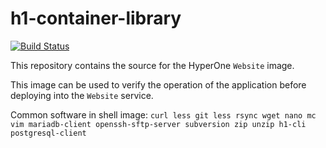 # h1-container-library

[![Build Status](https://travis-ci.com/hyperonecom/h1-container-library.svg?branch=master)](https://travis-ci.com/hyperonecom/h1-container-library)

This repository contains the source for the HyperOne ```Website``` image.

This image can be used to verify the operation of the application before deploying into the ```Website``` service.

Common software in shell image: ```curl less git less rsync wget nano mc vim mariadb-client openssh-sftp-server subversion zip unzip h1-cli postgresql-client```
